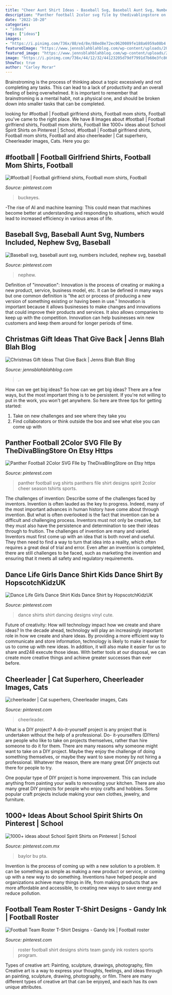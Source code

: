```yaml
---
title: "Cheer Aunt Shirt Ideas - Baseball Svg, Baseball Aunt Svg, Numbers Included, Nephew Svg, Baseball"
description: "Panther football 2color svg file by thedivablingstore on etsy https"
date: "2022-10-20"
categories:
- "ideas"
tags: ["ideas"]
images:
- "https://i.pinimg.com/736x/88/ed/8e/88ed8e72ec0620089fe188a6959a08b4.jpg"
featuredImage: "https://www.jennsblahblahblog.com/wp-content/uploads/2016/12/Gift-Ideas-That-Give-Back-This-Holiday-Season.png"
featured_image: "https://www.jennsblahblahblog.com/wp-content/uploads/2016/12/Gift-Ideas-That-Give-Back-This-Holiday-Season.png"
image: "https://i.pinimg.com/736x/44/12/32/44123205d79df7991d7b60e3fc86bcc8--school-spirit-shirts-school-tshirts.jpg"
ShowToc: true
author: "Carley Morar"
---
```



Brainstroming is the process of thinking about a topic excessively and not completing any tasks. This can lead to a lack of productivity and an overall feeling of being overwhelmed. It is important to remember that brainstroming is a mental habit, not a physical one, and should be broken down into smaller tasks that can be completed.

	

		
looking for #football | Football girlfriend shirts, Football mom shirts, Football you've came to the right place. We have 8 Images about #football | Football girlfriend shirts, Football mom shirts, Football like 1000+ ideas about School Spirit Shirts on Pinterest | School, #football | Football girlfriend shirts, Football mom shirts, Football and also cheerleader | Cat superhero, Cheerleader images, Cats. Here you go:
		
    
## #football | Football Girlfriend Shirts, Football Mom Shirts, Football

<img loading=lazy src="https://i.pinimg.com/736x/8f/bf/66/8fbf66225b6df66616e8559cefa9d8df.jpg" onerror="this.onerror=null;this.src='https://tse2.mm.bing.net/th?id=OIP.PV4k7q5EnePDwfCzEj45GAHaHa&amp;pid=15.1';" alt="#football | Football girlfriend shirts, Football mom shirts, Football">

_Source: pinterest.com_

>buckeyes. 

	

-The rise of AI and machine learning: This could mean that machines become better at understanding and responding to situations, which would lead to increased efficiency in various areas of life.

    
## Baseball Svg, Baseball Aunt Svg, Numbers Included, Nephew Svg, Baseball

<img loading=lazy src="https://i.pinimg.com/736x/d1/01/e4/d101e40e9c701aa1420431f2b5f25786.jpg" onerror="this.onerror=null;this.src='https://tse4.mm.bing.net/th?id=OIP.vmGbrlq8BZfrYTMuF3LxawHaF7&amp;pid=15.1';" alt="Baseball svg, baseball aunt svg, numbers included, nephew svg, baseball">

_Source: pinterest.com_

>nephew. 

	

Definition of "innovation":
Innovation is the process of creating or making a new product, service, business model, etc. It can be defined in many ways but one common definition is "the act or process of producing a new version of something existing or having been in use." 
Innovation is important because it allows businesses to make changes and innovations that could improve their products and services. It also allows companies to keep up with the competition. Innovation can help businesses win new customers and keep them around for longer periods of time.

    
## Christmas Gift Ideas That Give Back | Jenns Blah Blah Blog

<img loading=lazy src="https://www.jennsblahblahblog.com/wp-content/uploads/2016/12/Gift-Ideas-That-Give-Back-This-Holiday-Season.png" onerror="this.onerror=null;this.src='https://tse2.mm.bing.net/th?id=OIP.AICOtlltnu5FBjE901hHEgHaK3&amp;pid=15.1';" alt="Christmas Gift Ideas That Give Back | Jenns Blah Blah Blog">

_Source: jennsblahblahblog.com_

>. 

	

How can we get big ideas?
So how can we get big ideas? There are a few ways, but the most important thing is to be persistent. If you're not willing to put in the work, you won't get anywhere. So here are three tips for getting started: 
1. Take on new challenges and see where they take you 
2. Find collaborators or think outside the box and see what else you can come up with 

    
## Panther Football 2Color SVG FIle By TheDivaBlingStore On Etsy Https

<img loading=lazy src="https://i.pinimg.com/736x/88/ed/8e/88ed8e72ec0620089fe188a6959a08b4.jpg" onerror="this.onerror=null;this.src='https://tse3.mm.bing.net/th?id=OIP.lj4MQfymZuflLtfAFkmSkAHaHW&amp;pid=15.1';" alt="Panther Football 2Color SVG FIle by TheDivaBlingStore on Etsy https">

_Source: pinterest.com_

>panther football svg shirts panthers file shirt designs spirit 2color cheer season tshirts sports. 

	

The challenges of invention: Describe some of the challenges faced by inventors.
Invention is often lauded as the key to progress. Indeed, many of the most important advances in human history have come about through invention. But what is often overlooked is the fact that invention can be a difficult and challenging process. Inventors must not only be creative, but they must also have the persistence and determination to see their ideas through to fruition.
The challenges of invention are many and varied. Inventors must first come up with an idea that is both novel and useful. They then need to find a way to turn that idea into a reality, which often requires a great deal of trial and error. Even after an invention is completed, there are still challenges to be faced, such as marketing the invention and ensuring that it meets all safety and regulatory requirements.

    
## Dance Life Girls Dance Shirt Kids Dance Shirt By HopscotchKidzUK

<img loading=lazy src="https://i.pinimg.com/736x/f8/99/1c/f8991ccc9e39e5fad2c72cd702c35385--dance-shirts.jpg" onerror="this.onerror=null;this.src='https://tse4.mm.bing.net/th?id=OIP.9B__UOefqx-8ZcQtOj4ZQQHaLH&amp;pid=15.1';" alt="Dance Life Girls Dance Shirt Kids Dance Shirt by HopscotchKidzUK">

_Source: pinterest.com_

>dance shirts shirt dancing designs vinyl cute. 

	

Future of creativity: How will technology impact how we create and share ideas?
In the decade ahead, technology will play an increasingly important role in how we create and share ideas. By providing a more efficient way to communicate and store information, technology is likely to make it easier for us to come up with new ideas. In addition, it will also make it easier for us to share and248
execute those ideas. With better tools at our disposal, we can create more creative things and achieve greater successes than ever before.

    
## Cheerleader | Cat Superhero, Cheerleader Images, Cats

<img loading=lazy src="https://i.pinimg.com/originals/34/05/66/340566c0228345ad7a30a18280f99a47.jpg" onerror="this.onerror=null;this.src='https://tse4.mm.bing.net/th?id=OIP.UKmrkNg0Kd_B4FlmLVPg7wAAAA&amp;pid=15.1';" alt="cheerleader | Cat superhero, Cheerleader images, Cats">

_Source: pinterest.com_

>cheerleader. 

	

What is a DIY project?
A do-it-yourself project is any project that is undertaken without the help of a professional. Do- it-yourselfers (DIYers) are people who like to take on projects themselves, rather than hire someone to do it for them.
There are many reasons why someone might want to take on a DIY project. Maybe they enjoy the challenge of doing something themselves, or maybe they want to save money by not hiring a professional. Whatever the reason, there are many great DIY projects out there for people to try.

One popular type of DIY project is home improvement. This can include anything from painting your walls to renovating your kitchen. There are also many great DIY projects for people who enjoy crafts and hobbies. Some popular craft projects include making your own clothes, jewelry, and furniture.

    
## 1000+ Ideas About School Spirit Shirts On Pinterest | School

<img loading=lazy src="https://i.pinimg.com/736x/44/12/32/44123205d79df7991d7b60e3fc86bcc8--school-spirit-shirts-school-tshirts.jpg" onerror="this.onerror=null;this.src='https://tse3.mm.bing.net/th?id=OIP.QJqISkKm2BTYPvuqWkreNgDbEd&amp;pid=15.1';" alt="1000+ ideas about School Spirit Shirts on Pinterest | School">

_Source: pinterest.com.mx_

>baylor bu pta. 

	

Invention is the process of coming up with a new solution to a problem. It can be something as simple as making a new product or service, or coming up with a new way to do something. Inventions have helped people and organizations achieve many things in life, from making products that are more affordable and accessible, to creating new ways to save energy and reduce pollution.

    
## Football Team Roster T-Shirt Designs - Gandy Ink | Football Roster

<img loading=lazy src="https://i.pinimg.com/736x/d3/fb/10/d3fb10096d5df9f56980ffb9bc957d76--sports-t-shirts-custom-design.jpg" onerror="this.onerror=null;this.src='https://tse1.mm.bing.net/th?id=OIP.LcJ-soVzAcWq3OgR43BtkwAAAA&amp;pid=15.1';" alt="Football Team Roster T-Shirt Designs - Gandy Ink | Football roster">

_Source: pinterest.com_

>roster football shirt designs shirts team gandy ink rosters sports program. 

	

Types of creative art: Painting, sculpture, drawings, photography, film
Creative art is a way to express your thoughts, feelings, and ideas through an painting, sculpture, drawing, photography, or film. There are many different types of creative art that can be enjoyed, and each has its own unique attributes.

